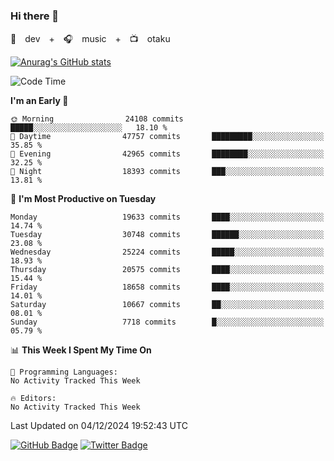 ### Hi there 👋

🚀　dev　+　🎧　music　+　📺　otaku


[![Anurag's GitHub stats](https://github-readme-stats.vercel.app/api?username=koheitasaka&count_private=true&show_icons=true&theme=monokai)](https://github.com/koheitasaka/github-readme-stats)

<!--START_SECTION:waka-->
![Code Time](http://img.shields.io/badge/Code%20Time-1%2C161%20hrs%2023%20mins-blue)

**I'm an Early 🐤** 

```text
🌞 Morning                24108 commits       █████░░░░░░░░░░░░░░░░░░░░   18.10 % 
🌆 Daytime                47757 commits       █████████░░░░░░░░░░░░░░░░   35.85 % 
🌃 Evening                42965 commits       ████████░░░░░░░░░░░░░░░░░   32.25 % 
🌙 Night                  18393 commits       ███░░░░░░░░░░░░░░░░░░░░░░   13.81 % 
```
📅 **I'm Most Productive on Tuesday** 

```text
Monday                   19633 commits       ████░░░░░░░░░░░░░░░░░░░░░   14.74 % 
Tuesday                  30748 commits       ██████░░░░░░░░░░░░░░░░░░░   23.08 % 
Wednesday                25224 commits       █████░░░░░░░░░░░░░░░░░░░░   18.93 % 
Thursday                 20575 commits       ████░░░░░░░░░░░░░░░░░░░░░   15.44 % 
Friday                   18658 commits       ████░░░░░░░░░░░░░░░░░░░░░   14.01 % 
Saturday                 10667 commits       ██░░░░░░░░░░░░░░░░░░░░░░░   08.01 % 
Sunday                   7718 commits        █░░░░░░░░░░░░░░░░░░░░░░░░   05.79 % 
```


📊 **This Week I Spent My Time On** 

```text
💬 Programming Languages: 
No Activity Tracked This Week

🔥 Editors: 
No Activity Tracked This Week
```


 Last Updated on 04/12/2024 19:52:43 UTC
<!--END_SECTION:waka-->

[![GitHub Badge](https://img.shields.io/badge/GitHub-100000?style=for-the-badge&logo=github&logoColor=white)](https://github.com/koheitasaka)
[![Twitter Badge](https://img.shields.io/badge/Twitter-1DA1F2?style=for-the-badge&logo=twitter&logoColor=white)](https://twitter.com/sleep_asleep_)
